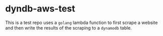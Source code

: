 # dyndb-aws-test

This is a test repo uses a `golang` lambda function to first scrape a website and
then write the results of the scraping to a `dynamodb` table.
